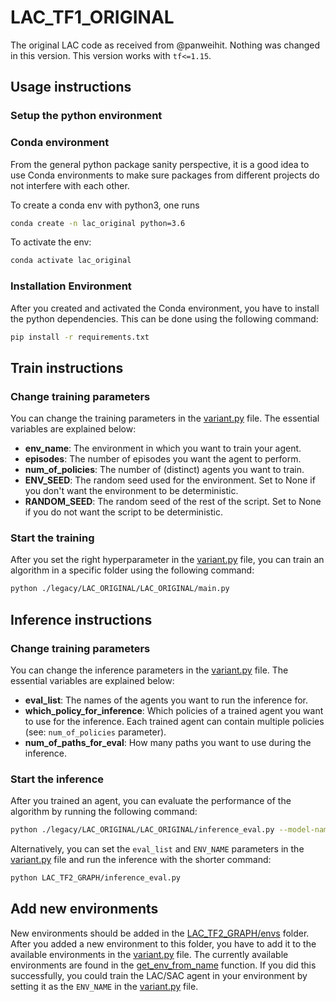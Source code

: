 # LAC_TF1_ORIGINAL

The original LAC code as received from @panweihit. Nothing was changed in this version.
This version works with `tf<=1.15`.

## Usage instructions

### Setup the python environment

### Conda environment

From the general python package sanity perspective, it is a good idea to use Conda environments to make sure packages from different projects do not interfere with each other.

To create a conda env with python3, one runs

```bash
conda create -n lac_original python=3.6
```

To activate the env:

```bash
conda activate lac_original
```

### Installation Environment

After you created and activated the Conda environment, you have to install the python dependencies. This can be done using the following command:

```bash
pip install -r requirements.txt
```

## Train instructions

### Change training parameters

You can change the training parameters in the [variant.py](https://github.com/rickstaa/LAC_TF2_TORCH_TRANSLATION/blob/master/legacy/LAC_ORIGINAL/LAC_ORIGINAL/variant.py) file. The essential variables are explained below:

-   **env_name**: The environment in which you want to train your agent.
-   **episodes**: The number of episodes you want the agent to perform.
-   **num_of_policies**: The number of (distinct) agents you want to train.
-   **ENV_SEED**: The random seed used for the environment. Set to None if you don't want the environment to be deterministic.
-   **RANDOM_SEED**: The random seed of the rest of the script. Set to None if you do not want the script to be deterministic.

### Start the training

After you set the right hyperparameter in the [variant.py](https://github.com/rickstaa/LAC_TF2_TORCH_TRANSLATION/blob/master/legacy/LAC_ORIGINAL/LAC_ORIGINAL/variant.py) file, you can train an
algorithm in a specific folder using the following command:

```bash
python ./legacy/LAC_ORIGINAL/LAC_ORIGINAL/main.py
```

## Inference instructions

### Change training parameters

You can change the inference parameters in the [variant.py](https://github.com/rickstaa/LAC_TF2_TORCH_TRANSLATION/blob/master/legacy/LAC_ORIGINAL/LAC_ORIGINAL/variant.py) file. The essential variables are explained below:

-   **eval_list**: The names of the agents you want to run the inference for.
-   **which_policy_for_inference**: Which policies of a trained agent you want to use for the inference. Each trained agent can contain multiple policies (see: `num_of_policies` parameter).
-   **num_of_paths_for_eval**: How many paths you want to use during the inference.

### Start the inference

After you trained an agent, you can evaluate the performance of the algorithm by running
the following command:

```bash
python ./legacy/LAC_ORIGINAL/LAC_ORIGINAL/inference_eval.py --model-name=<MODEL_NAME> --env-name=Ex3_EKF_gyro
```

Alternatively, you can set the `eval_list` and `ENV_NAME` parameters in the [variant.py](https://github.com/rickstaa/LAC_TF2_TORCH_TRANSLATION/blob/master/legacy/LAC_ORIGINAL/LAC_ORIGINAL/variant.py) file and
run the inference with the shorter command:

```bash
python LAC_TF2_GRAPH/inference_eval.py
```

## Add new environments

New environments should be added in the [LAC_TF2_GRAPH/envs](https://github.com/rickstaa/LAC_TF2_TORCH_TRANSLATION/tree/master/legacy/LAC_ORIGINAL/LAC_ORIGINAL/envs) folder. After you added a new environment
to this folder, you have to add it to the available environments in the [variant.py](https://github.com/rickstaa/LAC_TF2_TORCH_TRANSLATION/blob/master/legacy/LAC_ORIGINAL/LAC_ORIGINAL/variant.py) file. The currently
available environments are found in the [get_env_from_name](https://github.com/rickstaa/LAC_TF2_TORCH_TRANSLATION/blob/96ca8f311ebc30e6b25a7af66b102cb37c599e14/legacy/LAC_ORIGINAL/LAC_ORIGINAL/variant.py#L193) function. If you did this successfully, you could
train the LAC/SAC agent in your environment by setting it as the `ENV_NAME` in the [variant.py](https://github.com/rickstaa/LAC_TF2_TORCH_TRANSLATION/blob/master/legacy/LAC_ORIGINAL/LAC_ORIGINAL/variant.py) file.
